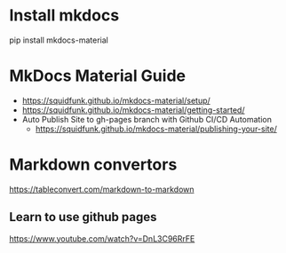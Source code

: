 # Install mkdocs
pip install mkdocs-material

# MkDocs Material Guide
- https://squidfunk.github.io/mkdocs-material/setup/
- https://squidfunk.github.io/mkdocs-material/getting-started/
- Auto Publish Site to gh-pages branch with Github CI/CD Automation
    - https://squidfunk.github.io/mkdocs-material/publishing-your-site/

# Markdown convertors
https://tableconvert.com/markdown-to-markdown

## Learn to use github pages
https://www.youtube.com/watch?v=DnL3C96RrFE

